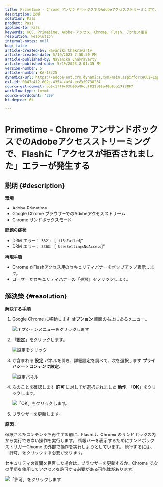 ```yaml
---
title: Primetime - Chrome アンサンドボックスでのAdobeアクセスストリーミングで、Flashに「アクセスが拒否されました」エラーが発生する
description: 説明
solution: Pass
product: Pass
applies-to: Pass
keywords: KCS, Primetime, Adobeーアクセス，Chrome, Flash, アクセス拒否
resolution: Resolution
internal-notes: null
bug: false
article-created-by: Nayanika Chakravarty
article-created-date: 5/19/2023 7:58:50 PM
article-published-by: Nayanika Chakravarty
article-published-date: 5/19/2023 8:01:35 PM
version-number: 5
article-number: KA-17525
dynamics-url: https://adobe-ent.crm.dynamics.com/main.aspx?forceUCI=1&pagetype=entityrecord&etn=knowledgearticle&id=59412f8d-7ff6-ed11-8848-6045bd006a22
exl-id: 0847a412-602a-4354-aaf4-ec83f9738254
source-git-commit: eb6c1ff6c03b09a06caf822e06a40b6ea1783897
workflow-type: tm+mt
source-wordcount: '209'
ht-degree: 6%

---
```


# Primetime - Chrome アンサンドボックスでのAdobeアクセスストリーミングで、Flashに「アクセスが拒否されました」エラーが発生する

## 説明 {#description}


<b>環境</b>

- Adobe Primetime
- Google Chrome ブラウザーでのAdobeアクセスストリーム
- Chrome サンドボックスモード


<b>問題の症状</b>

- DRM エラー： `3321: `[` i15nFailed`]“
- DRM エラー： `3368: `[` UserSettingsNoAccess`]“


<b>再現手順</b>

- Chrome がFlashアクセス用のセキュリティバナーをポップアップ表示します。
- ユーザーがセキュリティバナーの「拒否」をクリックします。



## 解決策 {#resolution}


<b>解決する手順</b>

1. Google Chrome に移動します <b>オプション</b> 画面の右上にあるメニュー。


   ![オプションメニューをクリックします](https://helpx.adobe.com/content/dam/help/en/adobe-access/kb/error-3321/jcr%3acontent/main-pars/procedure/proc_par/step_0/step_par/image/setting_menu.png "オプションメニューをクリックします")
2. 「<b>設定</b>」をクリックします。





   ![設定をクリック](https://helpx.adobe.com/content/dam/help/en/adobe-access/kb/error-3321/jcr%3acontent/main-pars/procedure/proc_par/step_1/step_par/image/3.jpg "設定をクリック")
3. が含まれる <b>設定</b> パネルを開き、詳細設定を調べて、次を選択します <b>プライバシー</b> › <b>コンテンツ設定</b>.

   ![設定パネル](https://helpx.adobe.com/content/dam/help/en/adobe-access/kb/error-3321/jcr%3acontent/main-pars/procedure/proc_par/step_2/step_par/image/5.jpg "設定パネル")
4. 次のことを確認します <b>許可</b> に対してが選択されました <b>動作</b>. 「<b>OK</b>」をクリックします。





   ![「OK」をクリックします。](https://helpx.adobe.com/content/dam/help/en/adobe-access/kb/error-3321/jcr%3acontent/main-pars/procedure/proc_par/step_3/step_par/image/unsandbox_settings.png "「OK」をクリックします。")
5. ブラウザーを更新します。


<b>原因</b>：

保護されたコンテンツを再生する前に、Flashは、Chrome のサンドボックス内から実行できない操作を実行します。 情報バーを表示するためにサンドボックストリガーChrome の外部で操作を実行しようとしています。 続行するには、「許可」をクリックする必要があります。

セキュリティの質問を拒否した場合は、ブラウザーを更新するか、Chrome で次の手順を使用してアクセスを許可する必要がある可能性があります。

![「許可」をクリックします](https://helpx.adobe.com/content/dam/help/en/adobe-access/kb/error-3321/jcr%3acontent/main-pars/image/chrome_infobar.png "「許可」をクリックします")
